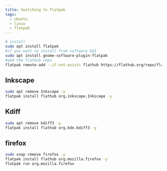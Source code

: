 ```yaml
---
title: Switching to Flatpak
tags:
  - ubuntu
  - linux
  - flatpak
---
```



```bash
# install
sudo apt install flatpak
#if you want to install from software GUI
sudo apt install gnome-software-plugin-flatpak
#add the flathub repo
flatpak remote-add --if-not-exists flathub https://flathub.org/repo/flathub.flatpakrepo
```
 
## Inkscape

```bash
sudo apt remove Inkscape -y
flatpak install flathub org.inkscape.Inkscape -y
```

## Kdiff

```bash
sudo apt remove kdiff3 -y
flatpak install flathub org.kde.kdiff3 -y
```

## firefox

```bash
sudo snap remove firefox -y
flatpak install flathub org.mozilla.firefox -y
flatpak run org.mozilla.firefox
```